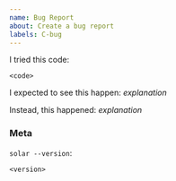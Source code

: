 ```yaml
---
name: Bug Report
about: Create a bug report
labels: C-bug
---
```

<!--
Thank you for filing a bug report! 🐛 Please provide a short summary of the bug,
along with any information you feel relevant to replicating the bug.
-->

I tried this code:

```solidity
<code>
```

I expected to see this happen: *explanation*

Instead, this happened: *explanation*

### Meta

`solar --version`:
```
<version>
```

